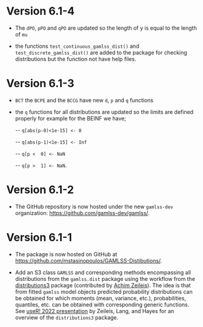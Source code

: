 
# Version 6.1-4

- The `dPO`, `pPO` and `qPO` are updated so the length of y is equal to the length of `mu`

- the functions `test_continuous_gamlss_dist()` and `test_discrete_gamlss_dist()` are added to the package for checking distributions but the function not have help files. 

# Version 6.1-3

* `BCT` the `BCPE` and the `BCCG` have new `d`, `p` and `q` functions

*  the `q` functions for all distributions are updated so the limits are defined properly for example for the BEINF we have;

     --   `q[abs(p-0)<1e-15] <- 0`
     
     --   `q[abs(p-1)<1e-15] <- Inf`
     
     --   `q[p <  0] <- NaN`
     
     --   `q[p >  1] <- NaN`.
          
   

# Version 6.1-2

* The GitHub repository is now hosted under the new `gamlss-dev` organization:
  <https://github.com/gamlss-dev/gamlss/>.


# Version 6.1-1

* The package is now hosted on GitHub at
  <https://github.com/mstasinopoulos/GAMLSS-Distibutions/>.

* Add an S3 class `GAMLSS` and corresponding methods encompassing all
  distributions from the `gamlss.dist` package using the workflow from the
  [distributions3](https://CRAN.R-project.org/package=distributions3) package
  (contributed by [Achim Zeileis](https://www.zeileis.org/)). The idea is that
  from fitted `gamlss` model objects predicted probability distributions
  can be obtained for which moments (mean, variance, etc.), probabilities,
  quantiles, etc. can be obtained with corresponding generic functions. See
  [useR! 2022 presentation](https://www.zeileis.org/news/user2022/) by
  Zeileis, Lang, and Hayes for an overview of the `distributions3` package.
